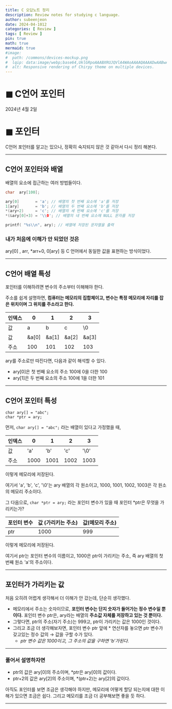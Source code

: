 ```yaml
---
title: C 오답노트 정리
description: Review notes for studying c language.
author: subeenjeon
date: 2024-04-1012
categories: [ Review ]
tags: [ Review ]
pin: true
math: true
mermaid: true
#image:
#  path: /commons/devices-mockup.png
#  lqip: data:image/webp;base64,UklGRpoAAABXRUJQVlA4WAoAAAAQAAAADwAABwAAQUxQSDIAAAARL0AmbZurmr57yyIiqE8oiG0bejIYEQTgqiDA9vqnsUSI6H+oAERp2HZ65qP/VIAWAFZQOCBCAAAA8AEAnQEqEAAIAAVAfCWkAALp8sF8rgRgAP7o9FDvMCkMde9PK7euH5M1m6VWoDXf2FkP3BqV0ZYbO6NA/VFIAAAA
#  alt: Responsive rendering of Chirpy theme on multiple devices.
---
```


# ◼︎ C언어 포인터

2024년 4월 2일

# ◼︎ 포인터

C언어 포인터를 알고는 있으나, 정확히 숙지되지 않은 것 같아서 다시 정리 해본다.

---

## C언어 포인터와 배열

배열의 요소에 접근하는 여러 방법들이다.

```c
char  ary[100];

ary[0]       = 'a'; // 배열의 첫 번째 요소에 'a'를 저장
1[ary]       = 'b'; // 배열의 두 번째 요소에 'b'를 저장
*(ary+2)     = 'c'; // 배열의 세 번째 요소에 'c'를 저장
*(&ary[0]+3) = '\\0'; // 배열의 네 번째 요소에 NULL 문자를 저장

printf( "%s\\n", ary); // 배열에 저장된 문자열을 출력
```

### 내가 처음에 이해가 안 되었던 것은

ary[0] , arr, *arr+0, 0[ary] 등 C 언어에서 동일한 값을 표현하는 방식이었다.

---

## C언어 배열 특성

포인터를 이해하려면 변수의 주소부터 이해해야 한다.

주소를 쉽게 설명하면, **컴퓨터는 메모리의 집합체이고, 변수는 특정 메모리에 자리를 잡은 위치이며 그 위치를 주소라고 한다.**

| 인덱스 | 0 | 1 | 2 | 3 |
| --- | --- | --- | --- | --- |
| 값 | a | b | c | \0 |
| 값 | &a[0] | &a[1] | &a[2] | &a[3] |
| 주소 | 100 | 101 | 102 | 103 |

ary를 주소로만 따진다면, 다음과 같이 해석할 수 있다.

- ary[0]은 첫 번째 요소의 주소 100에 0을 더한 100
- ary[1]은 두 번째 요소의 주소 100에 1을 더한 101

---

## C언어 포인터 특성

```
char ary[] = "abc";
char *ptr = ary;
```

먼저, `char ary[] = "abc";` 라는 배열이 있다고 가정했을 때,

| 인덱스 | 0 | 1 | 2 | 3 |
| --- | --- | --- | --- | --- |
| 값 | 'a' | 'b' | 'c' | '\0' |
| 주소 | 1000 | 1001 | 1002 | 1003 |

이렇게 메모리에 저장된다.

여기서 'a', 'b', 'c', '\0'는 ary 배열의 각 원소이고, 1000, 1001, 1002, 1003은 각 원소의 메모리 주소이다.

그 다음으로, `char *ptr = ary;` 라는 포인터 변수가 있을 때 포인터 *ptr은 무엇을 가리키는가?

| 포인터 변수 | 값 (가리키는 주소) | 값(메모리 주소) |
| --- | --- | --- |
| ptr | 1000 | 999 |

이렇게 메모리에 저장된다.

여기서 ptr는 포인터 변수의 이름이고, 1000은 ptr이 가리키는 주소, 즉 ary 배열의 첫 번째 원소 'a'의 주소이다.

---

## 포인터가 가리키는 값

처음 오히려 어렵게 생각해서 더 이해가 안 갔는데, 단순히 생각했다.

- 메모리에서 주소는 숫자이므로, **포인터 변수는 단지 숫자가 들어가는 정수 변수일 뿐이다.** 포인터 변수 ptr은, ary라는 배열의 **주소값 자체를 저장하고 있는 것 뿐이다.**
- 그렇다면, ptr의 주소(자기 주소)는 999고, ptr이 가리키는 값은 1000인 것이다.
- 그리고 조금 더 생각해보자면, 포인터 변수 ptr 앞에 * 연산자를 놓으면 ptr 변수가 갖고있는 정수 값의 → 값을 구할 수가 있다.
  - *ptr 변수 값은 1000이고, 그 주소의 값을 구하면 ‘b’가된다.*

---

### 풀어서 설명하자면

- ptr의 값은 ary[0]의 주소이며, *ptr은 ary[0]의 값이다.
- ptr+2의 값은 ary[2]의 주소이며, *(ptr+2)는 ary[2]의 값이다.

아직도 포인터를 보면 조금은 생각해야 하지만, 메모리에 어떻게 할당 되는지에 대한 이해가 있으면 조금은 쉽다. 그리고 메모리를 조금 더 공부해보면 좋을 듯 하다.

---
